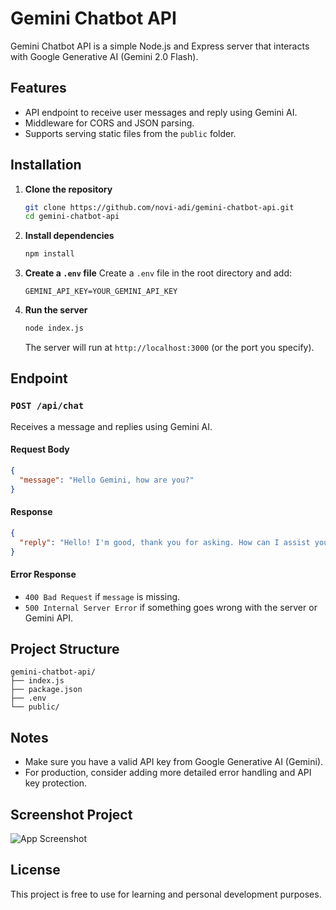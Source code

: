 # Gemini Chatbot API

Gemini Chatbot API is a simple Node.js and Express server that interacts with Google Generative AI (Gemini 2.0 Flash).

## Features

- API endpoint to receive user messages and reply using Gemini AI.
- Middleware for CORS and JSON parsing.
- Supports serving static files from the `public` folder.

## Installation

1. **Clone the repository**

   ```bash
   git clone https://github.com/novi-adi/gemini-chatbot-api.git
   cd gemini-chatbot-api
   ```

2. **Install dependencies**

   ```bash
   npm install
   ```

3. **Create a `.env` file**
   Create a `.env` file in the root directory and add:

   ```
   GEMINI_API_KEY=YOUR_GEMINI_API_KEY
   ```

4. **Run the server**

   ```bash
   node index.js
   ```

   The server will run at `http://localhost:3000` (or the port you specify).

## Endpoint

### `POST /api/chat`

Receives a message and replies using Gemini AI.

#### Request Body

```json
{
  "message": "Hello Gemini, how are you?"
}
```

#### Response

```json
{
  "reply": "Hello! I'm good, thank you for asking. How can I assist you today?"
}
```

#### Error Response

- `400 Bad Request` if `message` is missing.
- `500 Internal Server Error` if something goes wrong with the server or Gemini API.

## Project Structure

```
gemini-chatbot-api/
├── index.js
├── package.json
├── .env
└── public/
```

## Notes

- Make sure you have a valid API key from Google Generative AI (Gemini).
- For production, consider adding more detailed error handling and API key protection.

## Screenshot Project

![App Screenshot](https://raw.githubusercontent.com/novi-adi/gemini-chatbot-api/refs/heads/main/public/images/screenshot_app.gif 'Screenshot of the app')

## License

This project is free to use for learning and personal development purposes.
